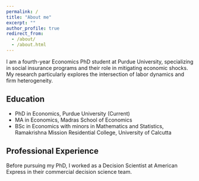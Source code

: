 ```yaml
---
permalink: /
title: "About me"
excerpt: ""
author_profile: true
redirect_from:
  - /about/
  - /about.html
---
```


I am a fourth-year Economics PhD student at Purdue University, specializing in social insurance programs and their role in mitigating economic shocks. My research particularly explores the intersection of labor dynamics and firm heterogeneity.

## Education
- PhD in Economics, Purdue University (Current)
- MA in Economics, Madras School of Economics
- BSc in Economics with minors in Mathematics and Statistics, Ramakrishna Mission Residential College, University of Calcutta

## Professional Experience
Before pursuing my PhD, I worked as a Decision Scientist at American Express in their commercial decision science team.

